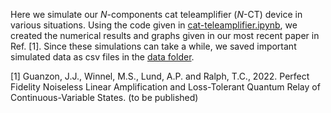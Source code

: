 Here we simulate our $N$-components cat teleamplifier ($N$-CT) device in various situations. Using the code given in [cat-teleamplifier.ipynb](https://github.com/JGuanzon/cat-teleamplifier/blob/main/cat-teleamplifier.ipynb), we created the numerical results and graphs given in our most recent paper in Ref. [1]. Since these simulations can take a while, we saved important simulated data as csv files in the [data folder](https://github.com/JGuanzon/cat-teleamplifier/tree/main/data). 

[1] Guanzon, J.J., Winnel, M.S., Lund, A.P. and Ralph, T.C., 2022. Perfect Fidelity Noiseless Linear Amplification and Loss-Tolerant Quantum Relay of Continuous-Variable States. (to be published) 

